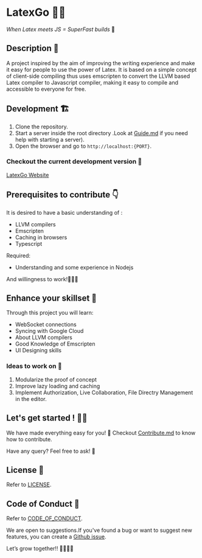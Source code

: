 # LatexGo 👩‍💻
*When Latex meets JS = SuperFast builds* 💪

## Description 📖
A project inspired by the aim of improving the writing experience and make it easy for people to use the power of Latex. It is based on a simple concept of client-side compiling thus uses emscripten to convert the LLVM based Latex compiler to Javascript compiler, making it easy to compile and accessible to everyone for free.

## Development 🏗️
1. Clone the repository.
2. Start a server inside the root directory .Look at [Guide.md](Guide.md) if you need help with starting a server).
3. Open the browser and go to `http://localhost:{PORT}`.


### Checkout the current development version 💁

[LatexGo Website](https://latexgo.ipiyush.com)

## Prerequisites to contribute 👇
It is desired to have a basic understanding of :
- LLVM compilers
- Emscripten
- Caching in browsers
- Typescript

Required:
- Understanding and some experience in Nodejs

And willingness to work!📙📕📗

## Enhance your skillset 💪
Through this project you will learn:

- WebSocket connections
- Syncing with Google Cloud
- About LLVM compilers
- Good Knowledge of Emscripten 
- UI Designing skills

### Ideas to work on 🙆

1. Modularize the proof of concept
2. Improve lazy loading and caching
3. Implement Authorization, Live Collaboration, File Directry Management in the editor.

## Let's get started ! 👍🏻
We have made everything easy for you! 👐
Checkout [Contribute.md](contribute.md) to know how to contribute.
 


Have any query? Feel free to ask! 🙂

## License 📝 
Refer to [LICENSE](https://github.com/poush/LatexGo/blob/master/LICENSE).

## Code of Conduct 📝 
Refer to [CODE_OF_CONDUCT](https://github.com/poush/LatexGo/blob/add/activeUsers/CODE_OF_CONDUCT.md).

We are open to suggestions.If you've found a bug or want to suggest new features, you can create a [Github issue](https://github.com/poush/LatexGo/issues).

Let’s grow together!! 💛💙💛💙



